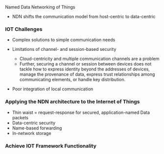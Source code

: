 Named Data Networking of Things

* NDN shifts the communication model from host-centric to data-centric

### IOT Challenges
* Complex solutions to simple communication needs
* Limitations of channel- and session-based security
	* Cloud-centricity and multiple communication channels are a problem
	* Further, securing a channel or session between devices does not tackle how to express identity beyond the addresses of devices, manage the provenance of data, express trust relationships among communicating elements, or handle key distribution.

* Poor integration of local communication

### Applying the NDN architecture to the Internet of Things
* Thin waist = request-response for secured, application-named Data packets
* Data-centric security
* Name-based forwarding
* In-network storage

### Achieve IOT Framework Functionality


